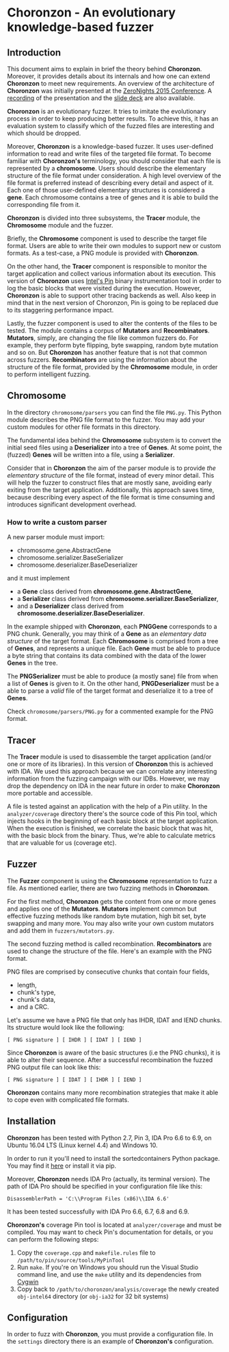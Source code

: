 # Choronzon - An evolutionary knowledge-based fuzzer

## Introduction

This document aims to explain in brief the theory behind **Choronzon**.
Moreover, it provides details about its internals and how one can extend
**Choronzon** to meet new requirements. An overview of the architecture of
**Choronzon** was initially presented at the [ZeroNights 2015
Conference](http://2015.zeronights.org/). A
[recording](https://www.youtube.com/watch?v=WafsYOCl8hQ) of the presentation and
the [slide deck](https://census-labs.com/media/choronzon-zeronights-2015.pdf)
are also available.

**Choronzon** is an evolutionary fuzzer. It tries to imitate the evolutionary
process in order to keep producing better results. To achieve this,
it has an evaluation system to classify which of the fuzzed files are
interesting and which should be dropped.

Moreover, **Choronzon** is a knowledge-based fuzzer. It uses user-defined
information to read and write files of the targeted file format. To become
familiar with **Choronzon's** terminology, you should consider that each file is
represented by a **chromosome**. Users should describe the elementary structure
of the file format under consideration. A high level overview of the file format
is preferred instead of describing every detail and aspect of it. Each one of
those user-defined elementary structures is considered a **gene**. Each
chromosome contains a tree of genes and it is able to build the corresponding
file from it.

**Choronzon** is divided into three subsystems, the **Tracer** module,
the **Chromosome** module and the fuzzer.

Briefly, the **Chromosome** component is used to describe the target file
format. Users are able to write their own modules to support new or
custom formats. As a test-case, a PNG module is provided with **Choronzon**.

On the other hand, the **Tracer** component is responsible to monitor the target
application and collect various information about its execution. This version
of **Choronzon** uses [Intel's
Pin](https://software.intel.com/en-us/articles/pin-a-dynamic-binary-instrumentation-tool)
binary instrumentation tool in order to log the basic blocks that were visited
during the execution. However, **Choronzon** is able to support other tracing
backends as well. Also keep in mind that in the next version of Choronzon, Pin is
going to be replaced due to its staggering performance impact.

Lastly, the fuzzer component is used to alter the contents of the files to be
tested. The module contains a corpus of **Mutators** and **Recombinators**.
**Mutators**, simply, are changing the file like common fuzzers do. For example,
they perform byte flipping, byte swapping, random byte mutation and so on. But
**Choronzon** has another feature that is not that common across fuzzers.
**Recombinators** are using the information about the structure of the file
format, provided by the **Chromosome** module, in order to perform intelligent
fuzzing.

## Chromosome

In the directory `chromosome/parsers` you can find the file `PNG.py`. This
Python module describes the PNG file format to the fuzzer. You may add your
custom modules for other file formats in this directory.

The fundamental idea behind the **Chromosome** subsystem is to convert the
initial seed files using a **Deserializer** into a tree of **Genes**. At some
point, the (fuzzed) **Genes** will be written into a file, using a
**Serializer**.

Consider that in **Choronzon** the aim of the parser module is to provide
*the elementary structure* of the file format, instead of
every minor detail. This will help the fuzzer to construct files that are
mostly sane, avoiding early exiting from the target application.
Additionally, this approach saves time, because describing every aspect
of the file format is time consuming and introduces significant development
overhead.

### How to write a custom parser

A new parser module must import:

* chromosome.gene.AbstractGene
* chromosome.serializer.BaseSerializer
* chromosome.deserializer.BaseDeserializer

and it must implement

* a **Gene** class derived from **chromosome.gene.AbstractGene**,
* a **Serializer** class derived from **chromosome.serializer.BaseSerializer**,
* and a **Deserializer** class derived from
**chromosome.deserializer.BaseDeserializer**.

In the example shipped with **Choronzon**, each **PNGGene** corresponds to a PNG
chunk. Generally, you may think of a **Gene** as an *elementary data structure*
of the target format. Each **Chromosome** is comprised from a tree of **Genes**,
and represents a unique file. Each **Gene** must be able to produce a byte string
that contains its data combined with the data of the lower **Genes** in the
tree.

The **PNGSerializer** must be able to produce (a mostly sane) file from when
a list of **Genes** is given to it. On the other hand, **PNGDeserializer** must
be a able to parse a *valid* file of the target format and deserialize it to a
tree of **Genes**.

Check `chromosome/parsers/PNG.py` for a commented example for the PNG format.

## Tracer

The **Tracer** module is used to disassemble the target application (and/or one
or more of its libraries). In this version of **Choronzon** this is achieved
with IDA. We used this approach because we can correlate any interesting
information from the fuzzing campaign with our IDBs. However, we may drop the
dependency on IDA in the near future in order to make **Choronzon** more
portable and accessible.

A file is tested against an application with the help of a Pin utility. In the
`analyzer/coverage` directory there's the source code of this Pin tool, which
injects hooks in the beginning of each basic block at the target application.
When the execution is finished, we correlate the basic block that was hit, with
the basic block from the binary. Thus, we're able to calculate metrics that are
valuable for us (coverage etc).

## Fuzzer

The **Fuzzer** component is using the **Chromosome** representation to fuzz a
file. As mentioned earlier, there are two fuzzing methods in **Choronzon**.

For the first method, **Choronzon** gets the content from one or more genes
and applies one of the **Mutators**. **Mutators** implement common but effective
fuzzing methods like random byte mutation, high bit set, byte swapping
and many more. You may also write your own custom mutators and add them in
`fuzzers/mutators.py`.

The second fuzzing method is called recombination. **Recombinators** are
used to change the structure of the file. Here's an example with the
PNG format.

PNG files are comprised by consecutive chunks that contain four fields,

* length,
* chunk's type,
* chunk's data,
* and a CRC.

Let's assume we have a PNG file that only has IHDR, IDAT and IEND chunks. Its
structure would look like the following:

    [ PNG signature ] [ IHDR ] [ IDAT ] [ IEND ]

Since **Choronzon** is aware of the basic structures (i.e the PNG chunks),
it is able to alter their sequence. After a successful recombination the fuzzed
PNG output file can look like this:

    [ PNG signature ] [ IDAT ] [ IHDR ] [ IEND ]

**Choronzon** contains many more recombination strategies that make it
able to cope even with complicated file formats.

## Installation

**Choronzon** has been tested with Python 2.7, Pin 3, IDA Pro 6.6 to 6.9,
on Ubuntu 16.04 LTS (Linux kernel 4.4) and Windows 10.

In order to run it you'll need to install the sortedcontainers Python package.
You may find it [here](https://pypi.python.org/pypi/sortedcontainers) or install
it via pip.

Moreover, **Choronzon** needs IDA Pro (actually, its terminal version). The
path of IDA Pro should be specified in your configuration file like this:

```
DisassemblerPath = 'C:\\Program Files (x86)\\IDA 6.6'
```

It has been tested successfully with IDA Pro 6.6, 6.7, 6.8 and 6.9.

**Choronzon's** coverage Pin tool is located at `analyzer/coverage` and must be
compiled. You may want to check Pin's documentation for details, or you can
perform the following steps:

1. Copy the `coverage.cpp` and `makefile.rules` file to
`/path/to/pin/source/tools/MyPinTool`
2. Run `make`. If you're on Windows you should run the Visual 
Studio command line, and use the `make` utility and its dependencies from
[Cygwin](https://www.cygwin.com/)
3. Copy back to `/path/to/choronzon/analysis/coverage` the newly created
`obj-intel64` directory (or `obj-ia32` for 32 bit systems)

## Configuration

In order to fuzz with **Choronzon**, you must provide a configuration
file. In the `settings` directory there is an example of **Choronzon's**
configuration.

